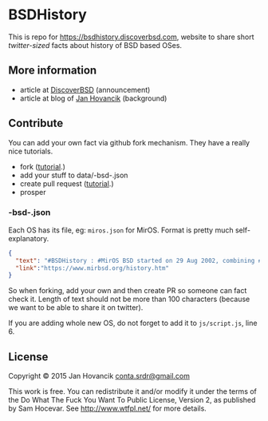 # BSDHistory

This is repo for https://bsdhistory.discoverbsd.com, website to share short *twitter-sized* facts about history of BSD based OSes.

## More information

* article at [DiscoverBSD](https://discoverbsd.blogspot.com/2015/07/introducing-bsdhistory.html) (announcement)
* article at blog of [Jan Hovancik](https://hovancik.net/blog/2015/07/25/bsdhistory.html) (background)

## Contribute
You can add your own fact via github fork mechanism. They have a really nice tutorials.

* fork ([tutorial](https://help.github.com/articles/fork-a-repo/).)
* add your stuff to data/-bsd-.json
* create pull request ([tutorial](https://help.github.com/articles/creating-a-pull-request/).)
* prosper

### -bsd-.json

Each OS has its file, eg: `miros.json` for MirOS. Format is pretty much self-explanatory.

```json
{
  "text": "#BSDHistory : #MirOS BSD started on 29 Aug 2002, combining #OpenBSD (-current) and #NetBSD (-current) at that time",
  "link":"https://www.mirbsd.org/history.htm"
}

```
So when forking, add your own and then create PR so someone can fact check it. Length of text should not be more than 100 characters (because we want to be able to share it on twitter).

If you are adding whole new OS, do not forget to add it to `js/script.js`, line 6. 

## License

Copyright © 2015 Jan Hovancik <conta.srdr@gmail.com>

This work is free. You can redistribute it and/or modify it under the
terms of the Do What The Fuck You Want To Public License, Version 2,
as published by Sam Hocevar. See http://www.wtfpl.net/ for more details.
